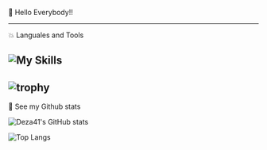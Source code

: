 👋 Hello Everybody!!

<!-- - :soccer: I really love sports, soccer, surf, pool, pingpong, etc, and I love to write code.
- :surfing_man: I currently developing some courses such as Apache Spark, Apache NiFi etc
- :skier: My strong coding skills are Scala and Python
- :swimmer: I have international experience in USA, Spain, Australia and Peru (where I come from)
- :tennis: I am going to start my third professional field in Mechatronics, what do you think? -->

---
 :boom: Languales and Tools

![My Skills](https://skillicons.dev/icons?i=py,kubernetes,react,azure,aws,github,java,css,js,nodejs,ts,html,fastapi,figma,graphql,postgres,tailwind,materialui,threejs,arduino,linux,netlify,heroku,grafana,wordpress,pytorch)
---
![trophy](https://github-profile-trophy.vercel.app/?username=deza41&theme=onedark&row=1)
---
:muscle: See my Github stats

![Deza41's GitHub stats](https://github-readme-stats.vercel.app/api?username=deza41&count_private=true&theme=dark)

![Top Langs](https://github-readme-stats.vercel.app/api/top-langs/?username=deza41&layout=compact&theme=dark)
